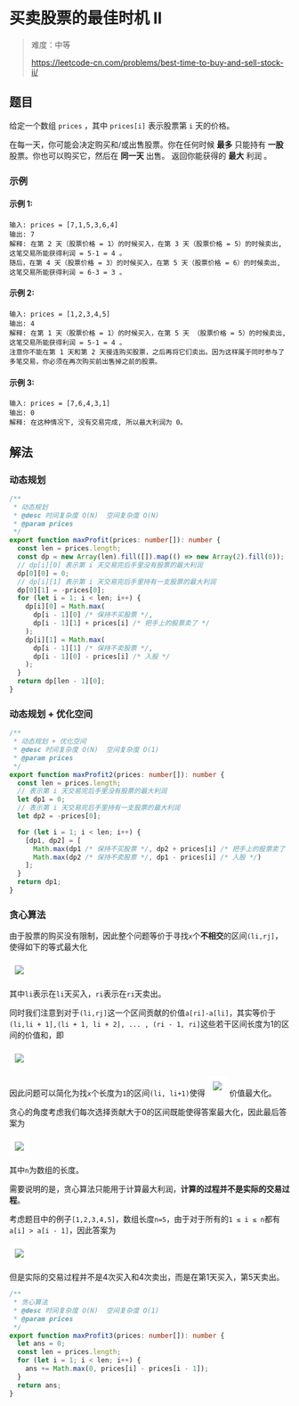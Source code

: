 # 买卖股票的最佳时机 II

> 难度：中等
>
> https://leetcode-cn.com/problems/best-time-to-buy-and-sell-stock-ii/

## 题目

给定一个数组 `prices` ，其中 `prices[i]` 表示股票第 `i` 天的价格。

在每一天，你可能会决定购买和/或出售股票。你在任何时候 **最多** 只能持有 **一股** 股票。你也可以购买它，然后在 **同一天** 出售。 返回你能获得的 **最大** 利润 。

### 示例

#### 示例 1:

```
输入: prices = [7,1,5,3,6,4]
输出: 7
解释: 在第 2 天（股票价格 = 1）的时候买入，在第 3 天（股票价格 = 5）的时候卖出, 这笔交易所能获得利润 = 5-1 = 4 。
随后，在第 4 天（股票价格 = 3）的时候买入，在第 5 天（股票价格 = 6）的时候卖出, 这笔交易所能获得利润 = 6-3 = 3 。
```

#### 示例 2:

```
输入: prices = [1,2,3,4,5]
输出: 4
解释: 在第 1 天（股票价格 = 1）的时候买入，在第 5 天 （股票价格 = 5）的时候卖出, 这笔交易所能获得利润 = 5-1 = 4 。
注意你不能在第 1 天和第 2 天接连购买股票，之后再将它们卖出。因为这样属于同时参与了多笔交易，你必须在再次购买前出售掉之前的股票。
```

#### 示例 3:

```
输入: prices = [7,6,4,3,1]
输出: 0
解释: 在这种情况下, 没有交易完成, 所以最大利润为 0。
```

## 解法

### 动态规划

```typescript
/**
 * 动态规划
 * @desc 时间复杂度 O(N)  空间复杂度 O(N)
 * @param prices
 */
export function maxProfit(prices: number[]): number {
  const len = prices.length;
  const dp = new Array(len).fill([]).map(() => new Array(2).fill(0));
  // dp[i][0] 表示第 i 天交易完后手里没有股票的最大利润
  dp[0][0] = 0;
  // dp[i][1] 表示第 i 天交易完后手里持有一支股票的最大利润
  dp[0][1] = -prices[0];
  for (let i = 1; i < len; i++) {
    dp[i][0] = Math.max(
      dp[i - 1][0] /* 保持不买股票 */,
      dp[i - 1][1] + prices[i] /* 把手上的股票卖了 */
    );
    dp[i][1] = Math.max(
      dp[i - 1][1] /* 保持不卖股票 */,
      dp[i - 1][0] - prices[i] /* 入股 */
    );
  }
  return dp[len - 1][0];
}
```

### 动态规划 + 优化空间

```typescript
/**
 * 动态规划 + 优化空间
 * @desc 时间复杂度 O(N)  空间复杂度 O(1)
 * @param prices
 */
export function maxProfit2(prices: number[]): number {
  const len = prices.length;
  // 表示第 i 天交易完后手里没有股票的最大利润
  let dp1 = 0;
  // 表示第 i 天交易完后手里持有一支股票的最大利润
  let dp2 = -prices[0];

  for (let i = 1; i < len; i++) {
    [dp1, dp2] = [
      Math.max(dp1 /* 保持不买股票 */, dp2 + prices[i] /* 把手上的股票卖了 */),
      Math.max(dp2 /* 保持不卖股票 */, dp1 - prices[i] /* 入股 */)
    ];
  }
  return dp1;
}
```

### 贪心算法

由于股票的购买没有限制，因此整个问题等价于寻找`x`个**不相交**的区间`(li,rj]`，使得如下的等式最大化

 <img style="background: #fff;padding: 10px" src="https://latex.codecogs.com/svg.latex?\sum_x^{i=1}=a[r_i]-a[l_i]" /> 

其中`li`表示在`li`天买入，`ri`表示在`ri`天卖出。

同时我们注意到对于`(li,rj]`这一个区间贡献的价值`a[ri]-a[li]`，其实等价于`(li,li + 1],(li + 1, li + 2], ... , (ri - 1, ri]`这些若干区间长度为1的区间的价值和，即

 <img style="background: #fff;padding: 10px" src="https://latex.codecogs.com/svg.latex?a[r_i]-a[l_i]=(a[r_i]-a[r_i-1])+(a[r_i-1]-a[r_i-2])+...+(a[l_i+1]-a[l_i])" /> 

因此问题可以简化为找`x`个长度为`1`的区间`(li, li+1)`使得  <img style="background: #fff;padding: 10px" src="https://latex.codecogs.com/svg.latex?\sum_x^{i=1}=a[l_i+1]-a[l_i]" /> 价值最大化。

贪心的角度考虑我们每次选择贡献大于0的区间既能使得答案最大化，因此最后答案为

 <img style="background: #fff;padding: 10px" src="https://latex.codecogs.com/svg.latex?ans=\sum_{n-1}^{i=1}=max\{0,a[i]-a[i-1]\}" />

其中`n`为数组的长度。

需要说明的是，贪心算法只能用于计算最大利润，**计算的过程并不是实际的交易过程**。

考虑题目中的例子`[1,2,3,4,5]`，数组长度`n=5`，由于对于所有的`1 ≤ i ≤ n`都有`a[i] > a[i - 1]`，因此答案为

 <img style="background: #fff;padding: 10px" src="https://latex.codecogs.com/svg.latex?ans=\sum_{n-1}^{i=1}=a[i]-a[i-1]=4" />

但是实际的交易过程并不是4次买入和4次卖出，而是在第1天买入，第5天卖出。

```typescript
/**
 * 贪心算法
 * @desc 时间复杂度 O(N)  空间复杂度 O(1)
 * @param prices
 */
export function maxProfit3(prices: number[]): number {
  let ans = 0;
  const len = prices.length;
  for (let i = 1; i < len; i++) {
    ans += Math.max(0, prices[i] - prices[i - 1]);
  }
  return ans;
}
```